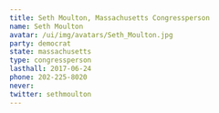```yaml
---
title: Seth Moulton, Massachusetts Congressperson
name: Seth Moulton
avatar: /ui/img/avatars/Seth_Moulton.jpg
party: democrat
state: massachusetts
type: congressperson
lasthall: 2017-06-24
phone: 202-225-8020
never: 
twitter: sethmoulton
---
```

